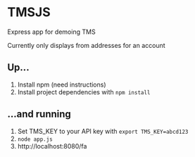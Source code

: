 # TMSJS
Express app for demoing TMS

Currently only displays from addresses for an account

## Up...
1. Install npm (need instructions)
1. Install project dependencies with `npm install`

## ...and running
1. Set TMS_KEY to your API key with `export TMS_KEY=abcd123`
1. `node app.js`
1. http://localhost:8080/fa
